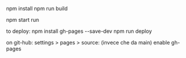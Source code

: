 npm install
npm run build

npm start run

to deploy:
npm install gh-pages --save-dev
npm run deploy


on git-hub:
settings > pages > source: (invece che da main) enable gh-pages